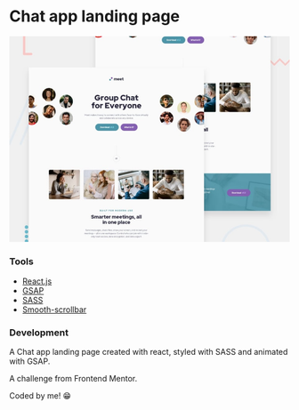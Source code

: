 # Chat app landing page

![Design preview for the chat app.](./src/images/preview.jpg)

### Tools

- [React.js](https://reactjs.org/)
- [GSAP](https://greensock.com/gsap/)
- [SASS](https://sass-lang.com/)
- [Smooth-scrollbar](https://idiotwu.github.io/smooth-scrollbar/)

### Development

A Chat app landing page created with react, styled with SASS and animated with GSAP.

A challenge from Frontend Mentor.

Coded by me! 😁
